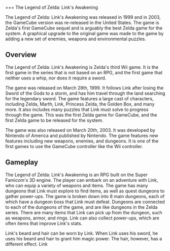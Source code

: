 
===
The Legend of Zelda: Link's Awakening

The Legend of Zelda: Link's Awakening was released in 1999 and in 2003, the GameCube version was re-released in the United States. The game is Zelda's first GameCube sequel and is arguably the best Zelda game for the system. A graphical upgrade to the original game was made to the game by adding a new set of enemies, weapons and environmental puzzles.

## Overview

The Legend of Zelda: Link's Awakening is Zelda's third Wii game. It is the first game in the series that is not based on an RPG, and the first game that neither uses a whip, nor does it require a sword.

The game was released on March 28th, 1999. It follows Link after losing the Sword of the Gods to a storm, and has him travel through the land searching for the legendary sword. The game features a large cast of characters, including Zelda, Marth, Link, Princess Zelda, the Golden Box, and many more. It also includes many puzzles that Link must solve to progress through the game. This was the first Zelda game for GameCube, and the first Zelda game to be released for the system.

The game was also released on March 20th, 2003. It was developed by Nintendo of America and published by Nintendo. The game features new features including new weapons, enemies, and dungeons. It is one of the first games to use the GameCube controller like the Wii controller.

## Gameplay

The Legend of Zelda: Link's Awakening is an RPG built on the Super Famicom's 3D engine. The player can embark on an adventure with Link, who can equip a variety of weapons and items. The game has many dungeons that Link must explore to find items, as well as quest dungeons to gather power-ups. The game is broken down into 8 main dungeons, each of which have a dungeon boss that Link must defeat. Dungeons are connected to each of the dungeons of the game, and are like dungeons in the Zelda series. There are many items that Link can pick up from the dungeon, such as weapons, armor, and rings. Link can also collect power-ups, which are often items that improve Link's stats.

Link's beard and hair can be worn by Link. When Link uses his sword, he uses his beard and hair to grant him magic power. The hair, however, has a different effect. Link
